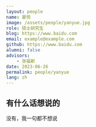 ```yaml
---
layout: people
name: 晏悦
image: /assets/people/yanyue.jpg
role: 硕士研究生
blog: https://www.baidu.com
email: example@example.com
github: https://www.baidu.com
alumni: false
advisors:
    - 张福新
date: 2023-06-26
permalink: people/yanyue
lang: zh
---
```


## 有什么话想说的

没有，我一句都不想说